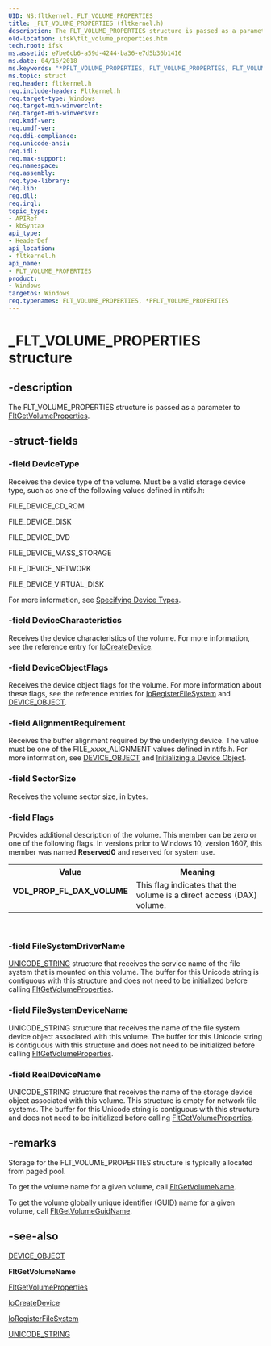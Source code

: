 ```yaml
---
UID: NS:fltkernel._FLT_VOLUME_PROPERTIES
title: _FLT_VOLUME_PROPERTIES (fltkernel.h)
description: The FLT_VOLUME_PROPERTIES structure is passed as a parameter to FltGetVolumeProperties.
old-location: ifsk\flt_volume_properties.htm
tech.root: ifsk
ms.assetid: e7be6cb6-a59d-4244-ba36-e7d5b36b1416
ms.date: 04/16/2018
ms.keywords: "*PFLT_VOLUME_PROPERTIES, FLT_VOLUME_PROPERTIES, FLT_VOLUME_PROPERTIES structure [Installable File System Drivers], FltSystemStructures_9de12b81-e647-4dc7-8d4c-dd90070c7dfa.xml, PFLT_VOLUME_PROPERTIES, PFLT_VOLUME_PROPERTIES structure pointer [Installable File System Drivers], VOL_PROP_FL_DAX_VOLUME, _FLT_VOLUME_PROPERTIES, fltkernel/FLT_VOLUME_PROPERTIES, fltkernel/PFLT_VOLUME_PROPERTIES, ifsk.flt_volume_properties"
ms.topic: struct
req.header: fltkernel.h
req.include-header: Fltkernel.h
req.target-type: Windows
req.target-min-winverclnt: 
req.target-min-winversvr: 
req.kmdf-ver: 
req.umdf-ver: 
req.ddi-compliance: 
req.unicode-ansi: 
req.idl: 
req.max-support: 
req.namespace: 
req.assembly: 
req.type-library: 
req.lib: 
req.dll: 
req.irql: 
topic_type:
- APIRef
- kbSyntax
api_type:
- HeaderDef
api_location:
- fltkernel.h
api_name:
- FLT_VOLUME_PROPERTIES
product:
- Windows
targetos: Windows
req.typenames: FLT_VOLUME_PROPERTIES, *PFLT_VOLUME_PROPERTIES
---
```


# _FLT_VOLUME_PROPERTIES structure


## -description


The FLT_VOLUME_PROPERTIES structure is passed as a parameter to <a href="https://msdn.microsoft.com/library/windows/hardware/ff543254">FltGetVolumeProperties</a>. 


## -struct-fields




### -field DeviceType

Receives the device type of the volume. Must be a valid storage device type, such as one of the following values defined in ntifs.h: 

FILE_DEVICE_CD_ROM

FILE_DEVICE_DISK

FILE_DEVICE_DVD

FILE_DEVICE_MASS_STORAGE

FILE_DEVICE_NETWORK

FILE_DEVICE_VIRTUAL_DISK

For more information, see <a href="https://msdn.microsoft.com/library/windows/hardware/ff563821">Specifying Device Types</a>. 


### -field DeviceCharacteristics

Receives the device characteristics of the volume. For more information, see the reference entry for <a href="https://msdn.microsoft.com/library/windows/hardware/ff548397">IoCreateDevice</a>. 


### -field DeviceObjectFlags

Receives the device object flags for the volume. For more information about these flags, see the reference entries for <a href="https://msdn.microsoft.com/library/windows/hardware/ff548494">IoRegisterFileSystem</a> and <a href="https://msdn.microsoft.com/library/windows/hardware/ff543147">DEVICE_OBJECT</a>. 


### -field AlignmentRequirement

Receives the buffer alignment required by the underlying device. The value must be one of the FILE_<i>xxxx</i>_ALIGNMENT values defined in ntifs.h. For more information, see <a href="https://msdn.microsoft.com/library/windows/hardware/ff543147">DEVICE_OBJECT</a> and <a href="https://msdn.microsoft.com/library/windows/hardware/ff547807">Initializing a Device Object</a>. 


### -field SectorSize

Receives the volume sector size, in bytes. 


### -field Flags

Provides additional description of the volume. This member can be zero or one of the following flags. In versions prior to Windows 10, version 1607, this member was named <b>Reserved0</b> and reserved for system use.

<table>
<tr>
<th>Value</th>
<th>Meaning</th>
</tr>
<tr>
<td width="40%"><a id="VOL_PROP_FL_DAX_VOLUME"></a><a id="vol_prop_fl_dax_volume"></a><dl>
<dt><b>VOL_PROP_FL_DAX_VOLUME</b></dt>
</dl>
</td>
<td width="60%">
This flag indicates that the volume is a direct access (DAX) volume.

</td>
</tr>
</table>
 


### -field FileSystemDriverName


<a href="https://msdn.microsoft.com/library/windows/hardware/ff564879">UNICODE_STRING</a> structure that receives the service name of the file system that is mounted on this volume. The buffer for this Unicode string is contiguous with this structure and does not need to be initialized before calling <a href="https://msdn.microsoft.com/library/windows/hardware/ff543254">FltGetVolumeProperties</a>. 


### -field FileSystemDeviceName

UNICODE_STRING structure that receives the name of the file system device object associated with this volume. The buffer for this Unicode string is contiguous with this structure and does not need to be initialized before calling <a href="https://msdn.microsoft.com/library/windows/hardware/ff543254">FltGetVolumeProperties</a>. 


### -field RealDeviceName

UNICODE_STRING structure that receives the name of the storage device object associated with this volume. This structure is empty for network file systems. The buffer for this Unicode string is contiguous with this structure and does not need to be initialized before calling <a href="https://msdn.microsoft.com/library/windows/hardware/ff543254">FltGetVolumeProperties</a>. 


## -remarks



Storage for the FLT_VOLUME_PROPERTIES structure is typically allocated from paged pool. 

To get the volume name for a given volume, call <a href="https://msdn.microsoft.com/library/windows/hardware/ff543249">FltGetVolumeName</a>. 

To get the volume globally unique identifier (GUID) name for a given volume, call <a href="https://msdn.microsoft.com/library/windows/hardware/ff543230">FltGetVolumeGuidName</a>. 




## -see-also




<a href="https://msdn.microsoft.com/library/windows/hardware/ff543147">DEVICE_OBJECT</a>



<b>FltGetVolumeName</b>



<a href="https://msdn.microsoft.com/library/windows/hardware/ff543254">FltGetVolumeProperties</a>



<a href="https://msdn.microsoft.com/library/windows/hardware/ff548397">IoCreateDevice</a>



<a href="https://msdn.microsoft.com/library/windows/hardware/ff548494">IoRegisterFileSystem</a>



<a href="https://msdn.microsoft.com/library/windows/hardware/ff564879">UNICODE_STRING</a>
 

 


